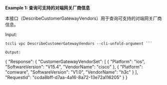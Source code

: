 **Example 1: 查询可支持的对端网关厂商信息**

本接口（DescribeCustomerGatewayVendors）用于查询可支持的对端网关厂商信息。

Input: 

```
tccli vpc DescribeCustomerGatewayVendors --cli-unfold-argument ```

Output: 
```
{
    "Response": {
        "CustomerGatewayVendorSet": [
            {
                "Platform": "ios",
                "SoftwareVersion": "V15.4",
                "VendorName": "cisco"
            },
            {
                "Platform": "comware",
                "SoftwareVersion": "V1.0",
                "VendorName": "h3c"
            }
        ],
        "RequestId": "ccda8bff-d7aa-4a16-8a72-13e72a116205"
    }
}
```

